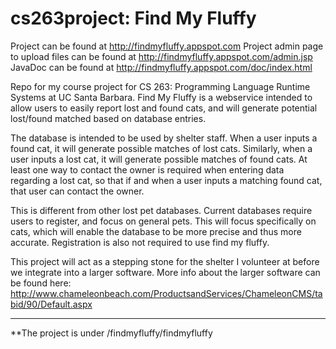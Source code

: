 cs263project: Find My Fluffy
============
Project can be found at http://findmyfluffy.appspot.com
Project admin page to upload files can be found at http://findmyfluffy.appspot.com/admin.jsp
JavaDoc can be found at http://findmyfluffy.appspot.com/doc/index.html

Repo for my course project for CS 263: Programming Language Runtime Systems at UC Santa Barbara.
Find My Fluffy is a webservice intended to allow users to easily report lost and found cats, and will generate potential lost/found matched based on database entries.

The database is intended to be used by shelter staff. When a user inputs a found cat, it will generate possible matches of lost cats. Similarly, when a user inputs a lost cat, it will generate possible matches of found cats. At least one way to contact the owner is required when entering data regarding a lost cat, so that if and when a user inputs a matching found cat, that user can contact the owner.

This is different from other lost pet databases. Current databases require users to register, and focus on general pets. This will focus specifically on cats, which will enable the database to be more precise and thus more accurate. Registration is also not required to use find my fluffy.

This project will act as a stepping stone for the shelter I volunteer at before we integrate into a larger software. More info about the larger software can be found here: http://www.chameleonbeach.com/ProductsandServices/ChameleonCMS/tabid/90/Default.aspx

------------
**The project is under /findmyfluffy/findmyfluffy
